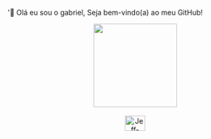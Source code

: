 '👋 Olá eu sou o gabriel, Seja bem-vindo(a) ao meu GitHub! 


<div align="center">
    <a href="https://github.com/olliveira-gabriel">
<!--   <img height="165em" src="https://github-readme-stats.vercel.app/api?username=olliveira-gabriel&show_icons=true&theme=tokyonight&include_all_commits=true&count_private=true"/> -->
  <img height="165em" src="https://github-readme-stats.vercel.app/api/top-langs/?username=jeff0proprio&layout=compact&langs_count=7&theme=tokyonight"/>
</div>


<div align="center" style="display: inline_block"><br>
    <img align="center" alt="Jeff-html" height="30" width="40" 
